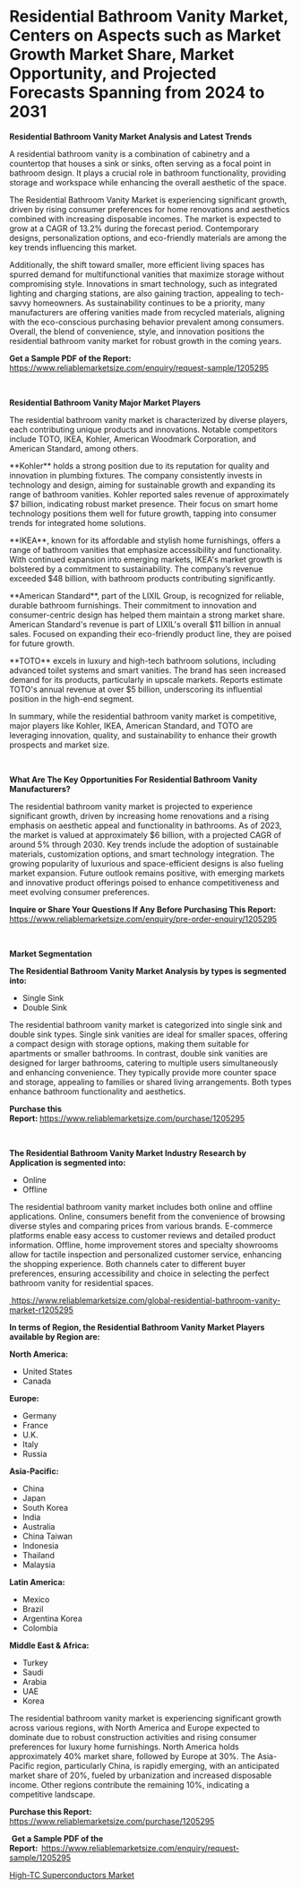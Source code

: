<p><h1>Residential Bathroom Vanity Market, Centers on Aspects such as Market Growth Market Share, Market Opportunity, and Projected Forecasts Spanning from 2024 to 2031</h1></p><p><strong>Residential Bathroom Vanity Market Analysis and Latest Trends</strong></p>
<p><p>A residential bathroom vanity is a combination of cabinetry and a countertop that houses a sink or sinks, often serving as a focal point in bathroom design. It plays a crucial role in bathroom functionality, providing storage and workspace while enhancing the overall aesthetic of the space.</p><p>The Residential Bathroom Vanity Market is experiencing significant growth, driven by rising consumer preferences for home renovations and aesthetics combined with increasing disposable incomes. The market is expected to grow at a CAGR of 13.2% during the forecast period. Contemporary designs, personalization options, and eco-friendly materials are among the key trends influencing this market. </p><p>Additionally, the shift toward smaller, more efficient living spaces has spurred demand for multifunctional vanities that maximize storage without compromising style. Innovations in smart technology, such as integrated lighting and charging stations, are also gaining traction, appealing to tech-savvy homeowners. As sustainability continues to be a priority, many manufacturers are offering vanities made from recycled materials, aligning with the eco-conscious purchasing behavior prevalent among consumers. Overall, the blend of convenience, style, and innovation positions the residential bathroom vanity market for robust growth in the coming years.</p></p>
<p><strong>Get a Sample PDF of the Report:&nbsp;</strong> <a href="https://www.reliablemarketsize.com/enquiry/request-sample/1205295?utm_campaign=1939&utm_medium=2&utm_source=Github&utm_content=ia&utm_term=31122024&utm_id=residential-bathroom-vanity">https://www.reliablemarketsize.com/enquiry/request-sample/1205295</a></p>
<p>&nbsp;</p>
<p><strong>Residential Bathroom Vanity Major Market Players</strong></p>
<p><p>The residential bathroom vanity market is characterized by diverse players, each contributing unique products and innovations. Notable competitors include TOTO, IKEA, Kohler, American Woodmark Corporation, and American Standard, among others.</p><p>**Kohler** holds a strong position due to its reputation for quality and innovation in plumbing fixtures. The company consistently invests in technology and design, aiming for sustainable growth and expanding its range of bathroom vanities. Kohler reported sales revenue of approximately $7 billion, indicating robust market presence. Their focus on smart home technology positions them well for future growth, tapping into consumer trends for integrated home solutions.</p><p>**IKEA**, known for its affordable and stylish home furnishings, offers a range of bathroom vanities that emphasize accessibility and functionality. With continued expansion into emerging markets, IKEA's market growth is bolstered by a commitment to sustainability. The company’s revenue exceeded $48 billion, with bathroom products contributing significantly.</p><p>**American Standard**, part of the LIXIL Group, is recognized for reliable, durable bathroom furnishings. Their commitment to innovation and consumer-centric design has helped them maintain a strong market share. American Standard's revenue is part of LIXIL's overall $11 billion in annual sales. Focused on expanding their eco-friendly product line, they are poised for future growth.</p><p>**TOTO** excels in luxury and high-tech bathroom solutions, including advanced toilet systems and smart vanities. The brand has seen increased demand for its products, particularly in upscale markets. Reports estimate TOTO's annual revenue at over $5 billion, underscoring its influential position in the high-end segment.</p><p>In summary, while the residential bathroom vanity market is competitive, major players like Kohler, IKEA, American Standard, and TOTO are leveraging innovation, quality, and sustainability to enhance their growth prospects and market size.</p></p>
<p>&nbsp;</p>
<p><strong>What Are The Key Opportunities For Residential Bathroom Vanity Manufacturers?</strong></p>
<p><p>The residential bathroom vanity market is projected to experience significant growth, driven by increasing home renovations and a rising emphasis on aesthetic appeal and functionality in bathrooms. As of 2023, the market is valued at approximately $6 billion, with a projected CAGR of around 5% through 2030. Key trends include the adoption of sustainable materials, customization options, and smart technology integration. The growing popularity of luxurious and space-efficient designs is also fueling market expansion. Future outlook remains positive, with emerging markets and innovative product offerings poised to enhance competitiveness and meet evolving consumer preferences.</p></p>
<p><strong>Inquire or Share Your Questions If Any Before Purchasing This Report:</strong> <a href="https://www.reliablemarketsize.com/enquiry/pre-order-enquiry/1205295?utm_campaign=1939&utm_medium=2&utm_source=Github&utm_content=ia&utm_term=31122024&utm_id=residential-bathroom-vanity">https://www.reliablemarketsize.com/enquiry/pre-order-enquiry/1205295</a></p>
<p>&nbsp;</p>
<p><strong>Market Segmentation</strong></p>
<p><strong>The Residential Bathroom Vanity Market Analysis by types is segmented into:</strong></p>
<p><ul><li>Single Sink</li><li>Double Sink</li></ul></p>
<p><p>The residential bathroom vanity market is categorized into single sink and double sink types. Single sink vanities are ideal for smaller spaces, offering a compact design with storage options, making them suitable for apartments or smaller bathrooms. In contrast, double sink vanities are designed for larger bathrooms, catering to multiple users simultaneously and enhancing convenience. They typically provide more counter space and storage, appealing to families or shared living arrangements. Both types enhance bathroom functionality and aesthetics.</p></p>
<p><strong>Purchase this Report:&nbsp;</strong><a href="https://www.reliablemarketsize.com/purchase/1205295?utm_campaign=1939&utm_medium=2&utm_source=Github&utm_content=ia&utm_term=31122024&utm_id=residential-bathroom-vanity">https://www.reliablemarketsize.com/purchase/1205295</a></p>
<p>&nbsp;</p>
<p><strong>The Residential Bathroom Vanity Market Industry Research by Application is segmented into:</strong></p>
<p><ul><li>Online</li><li>Offline</li></ul></p>
<p><p>The residential bathroom vanity market includes both online and offline applications. Online, consumers benefit from the convenience of browsing diverse styles and comparing prices from various brands. E-commerce platforms enable easy access to customer reviews and detailed product information. Offline, home improvement stores and specialty showrooms allow for tactile inspection and personalized customer service, enhancing the shopping experience. Both channels cater to different buyer preferences, ensuring accessibility and choice in selecting the perfect bathroom vanity for residential spaces.</p></p>
<p><a href="https://www.reliablemarketsize.com/global-residential-bathroom-vanity-market-r1205295?utm_campaign=1939&utm_medium=2&utm_source=Github&utm_content=ia&utm_term=31122024&utm_id=residential-bathroom-vanity">&nbsp;https://www.reliablemarketsize.com/global-residential-bathroom-vanity-market-r1205295</a></p>
<p><strong>In terms of Region, the Residential Bathroom Vanity Market Players available by Region are:</strong></p>
<p>
    <p> <strong> North America: </strong>
        <ul>
            <li>United States</li>
            <li>Canada</li>
        </ul>
        </p> 
    <p> <strong> Europe: </strong>
        <ul>
            <li>Germany</li>
            <li>France</li>
            <li>U.K.</li>
            <li>Italy</li>
            <li>Russia</li>
        </ul>
        </p> 
    <p> <strong> Asia-Pacific: </strong>
        <ul>
            <li>China</li>
            <li>Japan</li>
            <li>South Korea</li>
            <li>India</li>
            <li>Australia</li>
            <li>China Taiwan</li>
            <li>Indonesia</li>
            <li>Thailand</li>
            <li>Malaysia</li>
        </ul>
        </p> 
    <p> <strong> Latin America: </strong>
        <ul>
            <li>Mexico</li>
            <li>Brazil</li>
            <li>Argentina Korea</li>
            <li>Colombia</li>
        </ul>
        </p> 
    <p> <strong> Middle East & Africa: </strong>
        <ul>
            <li>Turkey</li>
            <li>Saudi</li>
            <li>Arabia</li>
            <li>UAE</li>
            <li>Korea</li>
        </ul>
    </p>
    </p>
<p><p>The residential bathroom vanity market is experiencing significant growth across various regions, with North America and Europe expected to dominate due to robust construction activities and rising consumer preferences for luxury home furnishings. North America holds approximately 40% market share, followed by Europe at 30%. The Asia-Pacific region, particularly China, is rapidly emerging, with an anticipated market share of 20%, fueled by urbanization and increased disposable income. Other regions contribute the remaining 10%, indicating a competitive landscape.</p></p>
<p><strong>Purchase this Report: </strong><a href="https://www.reliablemarketsize.com/purchase/1205295?utm_campaign=1939&utm_medium=2&utm_source=Github&utm_content=ia&utm_term=31122024&utm_id=residential-bathroom-vanity">https://www.reliablemarketsize.com/purchase/1205295</a></p>
<p>&nbsp;<strong>Get a Sample PDF of the Report:&nbsp;&nbsp;</strong><a href="https://www.reliablemarketsize.com/enquiry/request-sample/1205295?utm_campaign=1939&utm_medium=2&utm_source=Github&utm_content=ia&utm_term=31122024&utm_id=residential-bathroom-vanity">https://www.reliablemarketsize.com/enquiry/request-sample/1205295</a></p>
<p><strong></strong></p>
<p><p><a href="https://github.com/PeterParrish5/Market-Research-Report-List-7/blob/main/high-tc-superconductors-market.md?utm_campaign=1939&utm_medium=2&utm_source=Github&utm_content=ia&utm_term=31122024&utm_id=residential-bathroom-vanity">High-TC Superconductors Market</a></p></p>